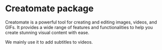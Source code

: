 Creatomate package
========================

Creatomate is a powerful tool for creating and editing images, videos, and GIFs. 
It provides a wide range of features and functionalities to help you create stunning visual content with ease.

We mainly use it to add subtitles to videos.